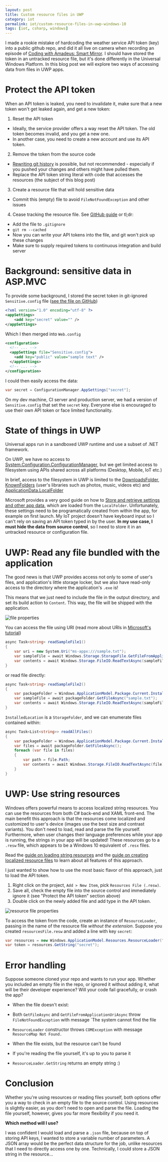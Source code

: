 ```yaml
---
layout: post
title: Custom resource files in UWP
category: iot
permalink: iot/custom-resource-files-in-uwp-windows-10
tags: [iot, csharp, windows]
---
```


I made a rookie mistake of hardcoding the weather service API token (key) into a public github repo, and did it all live on camera when recording an episode of [Coding with Amadeus: Smart Mirror](https://www.youtube.com/watch?v=NCMQIH0ilLo). I should have stored the token in an untracked resource file, but it's done differently in the Universal Windows Platform. In this blog post we will explore two ways of accessing data from files in UWP apps.

# Protect the API token 

When an API token is leaked, you need to invalidate it, make sure that a new token won't get leaked again, and get a new token:

1. Reset the API token
  * Ideally, the service provider offers a way reset the API token. The old token becomes invalid, and you get a new one.
  * In another case, you need to create a new account and use its API token.
2. Remove the token from the source code
  * [Rewriting git history](https://www.atlassian.com/git/tutorials/rewriting-history/git-reflog) is possible, but not recommended - especially if you pushed your changes and others might have pulled them.
  * Replace the API token string literal with code that accesses the resources (the subject of this blog post)
3. Create a resource file that will hold sensitive data
  * Commit this (empty) file to avoid `FileNotFoundException` and other issues
4. Cease tracking the resource file. See [GitHub guide](https://help.github.com/articles/ignoring-files/#ignoring-versioned-files) or tl;dr:
  * Add the file to `.gitignore`
  * `git rm --cached`
  * Now you can write your API tokens into the file, and git won't pick up these changes
  * Make sure to supply required tokens to continuous integration and build server

# Background: sensitive data in ASP.MVC

To provide some background, I stored the secret token in git-ignored `Sensitive.config` file ([see the file on GitHub](https://github.com/CodeConnect/SourceBrowser/blob/9848ba033619d9887e1c358bc721284c29ebe8e2/src/Security.config))

```xml
﻿<?xml version="1.0" encoding="utf-8" ?>
<appSettings>
	<add key="secret" value="" />
</appSettings>
```

Which I then merged into `Web.config`

```xml
<configuration>
  <!-- ... -->
  <appSettings file="Sensitive.config">
    <add key="public" value="sample text" />
  </appSettings>
  <!-- ... -->
</configuration>
```

I could then easily access the data:

```csharp
var secret = ConfigurationManager.AppSettings["secret"];
```

On my dev machine, CI server and production server, we had a version of `Sensitive.config` that set the `secret` key. Everyone else is encouraged to use their own API token or face limited functionality.

# State of things in UWP

Universal apps run in a sandboxed UWP runtime and use a subset of .NET framework.

On UWP, we have no access to [System.Configuration.ConfigurationManager](https://msdn.microsoft.com/en-us/library/system.configuration.configurationmanager%28v=vs.110%29.aspx), but we get limited access to filesystem using APIs shared across all platforms (Desktop, Mobile, IoT etc.)

In brief, access to the filesystem in UWP is limited to the [DownloadsFolder](https://msdn.microsoft.com/en-us/library/windows/apps/windows.storage.downloadsfolder.aspx), [KnownFolders](https://msdn.microsoft.com/library/windows/apps/windows.storage.knownfolders.aspx) (user's libraries such as photos, music, videos etc) and [ApplicationData.LocalFolder](https://msdn.microsoft.com/en-us/library/windows/apps/windows.storage.applicationdata.localfolder.aspx) 

Microsoft provides a very good guide on how to [Store and retrieve settings and other app data](https://msdn.microsoft.com/en-us/library/windows/apps/mt299098.aspx), which are loaded from the `LocalFolder`. Unfortunately, these settings need to be programatically created from within the app, for example on first launch. My IoT project doesn't have keyboard input so I can't rely on saving an API token typed in by the user. **In my use case, I must hide the data from source control**, so I need to store it in an untracked resource or configuration file. 

# UWP: Read any file bundled with the application

The good news is that UWP provides access not only to some of user's files, and application's little storage locker, but we also have read-only access to the directory where the application's `.exe` is! 

This means that we just need to include the file in the output directory, and set its build action to `Content`. This way, the file will be shipped with the application. 

![file properties](/blogData/custom-resource-files-in-uwp-windows-10/file-properties.png)

You can access the file using URI (read more about URIs in [Microsoft's tutorial](https://msdn.microsoft.com/en-us/library/windows/apps/xaml/hh965322.aspx))

```csharp
async Task<string> readSampleFile1()
{
    var uri = new System.Uri("ms-appx:///sample.txt");
	var sampleFile = await Windows.Storage.StorageFile.GetFileFromApplicationUriAsync(uri);
    var contents = await Windows.Storage.FileIO.ReadTextAsync(sampleFile);
}
```

or read file directly:

```csharp
async Task<string> readSampleFile2()
{
    var packageFolder = Windows.ApplicationModel.Package.Current.InstalledLocation;
    var sampleFile = await packageFolder.GetFileAsync("sample.txt");
    var contents = await Windows.Storage.FileIO.ReadTextAsync(sampleFile);
}

```
`InstalledLocation` is a `StorageFolder`, and we can enumerate files contained within:

```csharp
async Task<List<string>> readAllFiles()
{
    var packageFolder = Windows.ApplicationModel.Package.Current.InstalledLocation;
    var files = await packageFolder.GetFilesAsync();
    foreach (var file in files)
    {
        var path = file.Path;
        var contents = await Windows.Storage.FileIO.ReadTextAsync(file);
    }
}
```

# UWP: Use string resources

Windows offers powerful means to access localized string resources. You can use the resources from both C# back-end and XAML front-end. The main benefit this approach is that the resources come localized and customized to user's device (images use the best size and contrast variants). You don't need to load, read and parse the file yourself. Furthermore, when user changes their language preferences while your app is running, the strings in your app will be updated! These resources go to a `.resw` file, which appears to be a Windows 10 equivalent of `.resx` files.

Read the [guide on loading string resources](https://msdn.microsoft.com/en-us/library/windows/apps/xaml/hh965323.aspx) and the
[guide on creating localized resource files](https://msdn.microsoft.com/en-us/library/windows/apps/xaml/hh965326.aspx) to learn about all features of this approach. 

I just wanted to show how to use the most basic flavor of this approach, just to load the API token.

1. Right click on the project, `Add > New Item`, pick `Resources File (.resw)`. 
2. Save all, check the empty file into the source control and immediately ignore it (see "Protect the API token" section above)
3. Double click on the newly added file and add type in the API token.

![resource file properties](/blogData/custom-resource-files-in-uwp-windows-10/resource-properties.png)

To access the token from the code, create an instance of `ResourceLoader`, passing in the name of the resource file *without the extension*.
Suppose you created `resourcesFile.resw` and added a line with key `secret`:

```csharp
var resources = new Windows.ApplicationModel.Resources.ResourceLoader("resourcesFile");
var token = resources.GetString("secret");
```

# Error handling

Suppose someone cloned your repo and wants to run your app. Whether you included an empty file in the repo, or ignored it without adding it, what will be their developer experience? Will your code fail gracefully, or crash the app?

* When the file doesn't exist:
 * Both `GetFileAsync` and `GetFileFromApplicationUriAsync` throw `FileNotFoundException` with message `The system cannot find the file 
 * `ResourceLoader` constructor throws `COMException` with message `ResourceMap Not Found.`

* When the file exists, but the resource can't be found
 * If you're reading the file yourself, it's up to you to parse it
 * `ResourceLoader.GetString` returns an empty string :) 

# Conclusion

Whether you're using resources or reading files yourself, both options offer you a way to check in an empty file to the source control.
Using resources is slightly easier, as you don't need to open and parse the file. 
Loading the file yourself, however, gives you far more flexibility if you need it.

**Which method will I use?**

I was confident I would load and parse a `.json` file, because on top of storing API keys, I wanted to store a variable number of parameters. A JSON array would be the perfect data structure for the job, unlike resources that I need to directly access one by one. Technically, I could store a JSON string in the resource... 